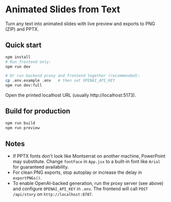 # Animated Slides from Text

Turn any text into animated slides with live preview and exports to PNG (ZIP) and PPTX.

## Quick start

```bash
npm install
# Run frontend only:
npm run dev

# Or run backend proxy and frontend together (recommended):
cp .env.example .env   # then set OPENAI_API_KEY
npm run dev:full
```

Open the printed localhost URL (usually http://localhost:5173).

## Build for production

```bash
npm run build
npm run preview
```

## Notes

- If PPTX fonts don't look like Montserrat on another machine, PowerPoint may substitute. Change `fontFace` in `App.jsx` to a built-in font like `Arial` for guaranteed availability.
- For clean PNG exports, stop autoplay or increase the delay in `exportPNGs()`.
- To enable OpenAI-backed generation, run the proxy server (see above) and configure `OPENAI_API_KEY` in `.env`. The frontend will call `POST /api/story` on `http://localhost:8787`.
